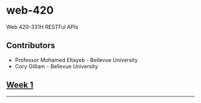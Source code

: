 # web-420
Web 420-331H RESTFul APIs

## Contributors

* Professor Mohamed Eltayeb - Bellevue University
* Cory Gilliam - Bellevue University

[Week 1](https://github.com/imaaxa/web-420/tree/master/week-1)
------
* ** **
